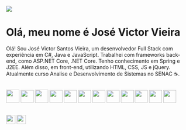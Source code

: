 <p align="left"> 
 	<img src="https://komarev.com/ghpvc/?username=jvieira562&color=brightgreen"/> 
</p>
<h1 align="left">Olá, meu nome é José Victor Vieira</h1>	
<p align="left"> 
	Olá! Sou José Victor Santos Vieira, um desenvolvedor Full Stack com experiência em C#, Java e JavaScript. Trabalhei com frameworks back-end, como ASP.NET Core, .NET Core. Tenho conhecimento em Spring e J2EE. Além disso, em front-end, utilizando HTML, CSS, JS e jQuery. Atualmente curso Analise e Desenvolvimento de Sistemas no SENAC ☕.
</p>  

##

<div align="left">
	<img height="36em" src="https://github.com/jvieira562/imagens/blob/main/icons/csharp/csharp-original.svg"/>
	<img height="35em" src="https://github.com/jvieira562/imagens/blob/main/icons/dotnetcore/dotnetcore-original.svg"/>
	<img height="36em" src="https://github.com/jvieira562/imagens/blob/main/icons/java/java-original.svg"/>
	 <img height="35em" src="https://github.com/jvieira562/imagens/blob/main/icons/spring/spring-original.svg"/>
	 <img height="35em" src="https://github.com/jvieira562/imagens/blob/main/icons/javascript/javascript-plain.svg"/>
	 <img height="35em" src="https://github.com/jvieira562/imagens/blob/main/icons/html5/html5-plain.svg"/>
	 <img height="35em" src="https://github.com/jvieira562/imagens/blob/main/icons/css3/css3-plain.svg"/>
		 <img height="35em" src="https://github.com/jvieira562/imagens/blob/main/icons/microsoftsqlserver/microsoftsqlserver-plain-wordmark.svg"/>
	 <img height="35em" src="https://github.com/jvieira562/imagens/blob/main/icons/mysql/mysql-plain.svg"/>
	 <img height="35em" src="https://github.com/jvieira562/imagens/blob/main/icons/git/git-plain.svg"/>
		<img height="35em" src="https://github.com/jvieira562/imagens/blob/main/icons/azure/azure-devops-svgrepo-com.svg"/>
	 <img height="35em" src="https://github.com/jvieira562/imagens/blob/main/github/github.svg"/>
</div>

##

<div align="left">
	<a href="contato.josevictorvieira@gmail.com" target="_blank"><img height="25em" src="https://img.shields.io/badge/-Gmail-db4a39?style=flat-square&logo=Gmail&logoColor=white&link=contato.josevictorvieira@gmail.com"></a>
	<a href="https://www.linkedin.com/in/josevictorvieira/" target="_blank"><img height="25em" src="https://img.shields.io/badge/-Linkedin-0e76a8?style=flat-square&logo=Linkedin&logoColor=white&link=https://www.linkedin.com/in/josevictorvieira/"></a>
</div>
 <!--![Snake animation](https://github.com/jvieira562/jvieira562/blob/output/github-contribution-grid-snake.svg)-->

